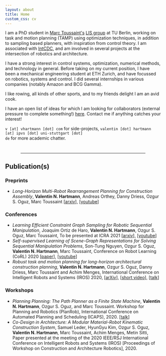 ```yaml
---
layout: about
title: Home
custom_css: cv
---
```


I am a PhD student in [Marc Toussaint's](https://marc-toussaint.net) [LIS group](https://argmin.lis.tu-berlin.de/) at TU Berlin, working on task and motion planning (TAMP) using optimization techniques, in addition to sampling based planners, with inspiration from control theory.
I am associated with [IntCDC](https://www.intcdc.uni-stuttgart.de/), and am involved in several projects at the intersection of robotics and architecture.

I have a strong interest in control systems, optimization, numerical methods, and technology in general. Before taking on my current position, I have been a mechanical engineering student at ETH Zurich, and have focussed on robotics, systems and control. I did several internships in various companies (notably Amazon and BCG Gamma).

I like rowing, all kinds of other sports, and to my friends delight I am an avid cook.

I have an open list of ideas for which I am looking for collaborators (external pressure to complete something!) [here](/ideas/). Contact me if anything catches your interest!

<code>v [at] vhartmann [dot] com</code> for side-projects, <code>valentin [dot] hartmann [at] ipvs [dot] uni-stuttgart [dot] de</code> for more academic chatter.

<hr style="width:80%;margin-left: auto; margin-right: auto; margin-top: 40px;margin-bottom: 20px;">

## Publication(s)

### Preprints
- *Long-Horizon Multi-Robot Rearrangement Planning for Construction Assembly*, **Valentin N. Hartmann**, Andreas Orthey, Danny Driess, Ozgur S. Oguz, Marc Toussaint \[[arxiv](https://arxiv.org/abs/2106.02489)\], \[[youtube](https://youtu.be/GqhouvL5dig)\]

### Conferences
- *Learning Efficient Constraint Graph Sampling for Robotic Sequential Manipulation*, Joaquim Ortiz de Haro, **Valentin N. Hartmann**, Ozgur S. Oguz, Marc Toussaint, To be presented at ICRA 2021 \[[arxiv](https://arxiv.org/pdf/2011.04828.pdf)\], \[[youtube](https://www.youtube.com/watch?v=xWAjBGACZhs&feature=youtu.be)\]
- *Self-supervised Learning of Scene-Graph Representations for Solving Sequential Manipulation Problems*, Son-Tung Nguyen, Ozgur S. Oguz, **Valentin N. Hartmann**, Marc Toussaint, Conference on Robot Learning (CoRL) 2020 \[[paper](https://ipvs.informatik.uni-stuttgart.de/mlr/papers/20-oz-corl.pdf)\], \[[youtube](https://www.youtube.com/watch?v=JZ4FepUo6TY)\]
- *Robust task and motion planning for long-horizon architectural construction planning*, **Valentin N. Hartmann**, Ozgur S. Oguz, Danny Driess, Marc Toussaint and Achim Menges, International Conference on Intelligent Robots and Systems (IROS) 2020, \[[arXiv](https://arxiv.org/abs/2003.07754)\], \[[short video](https://www.youtube.com/watch?v=j5S0s29IHwA)\], \[[talk](https://youtu.be/lAP6hkVlqwo)\]

### Workshops
- *Planning Planning: The Path Planner as a Finite State Machine*, **Valentin N. Hartmann**, Ozgur S. Oguz, and Marc Toussaint. Workshop for Planning and Robotics (PlanRob), International Conference on Automated Planning and Scheduling (ICAPS), 2020. \[[talk](https://youtu.be/3Qu4P9DaQWc)\]
- *Co-Design in Architecture: A Modular Material-Robot Kinematic Construction System*, Samuel Leder, HyunGyu Kim, Ozgur S. Oguz, **Valentin N. Hartmann**, Marc Toussaint, Achim Menges, Metin Sitti, Paper presented at the meeting of the 2020 IEEE/RSJ International Conference on Intelligent Robots and Systems (IROS) [Proceedings of Workshop on Construction and Architecture Robotics], 2020.
